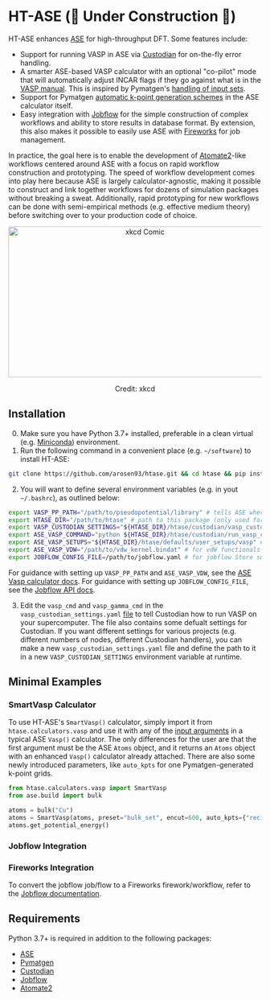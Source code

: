 # HT-ASE (🚧 Under Construction 🚧)
HT-ASE enhances [ASE](https://wiki.fysik.dtu.dk/ase/index.html) for high-throughput DFT. Some features include:
- Support for running VASP in ASE via [Custodian](https://github.com/materialsproject/custodian) for on-the-fly error handling.
- A smarter ASE-based VASP calculator with an optional "co-pilot" mode that will automatically adjust INCAR flags if they go against what is in the [VASP manual](https://www.vasp.at/wiki/index.php/Main_page). This is inspired by Pymatgen's [handling of input sets](https://github.com/materialsproject/pymatgen/blob/master/pymatgen/io/vasp/sets.py).
- Support for Pymatgen [automatic k-point generation schemes](https://www.vasp.at/wiki/index.php/Main_page) in the ASE calculator itself.
- Easy integration with [Jobflow](https://materialsproject.github.io/jobflow/) for the simple construction of complex workflows and ability to store results in database format. By extension, this also makes it possible to easily use ASE with [Fireworks](https://github.com/materialsproject/fireworks) for job management.

In practice, the goal here is to enable the development of [Atomate2](https://github.com/materialsproject/atomate2)-like workflows centered around ASE with a focus on rapid workflow construction and prototyping. The speed of workflow development comes into play here because ASE is largely calculator-agnostic, making it possible to construct and link together workflows for dozens of simulation packages without breaking a sweat. Additionally, rapid prototyping for new workflows can be done with semi-empirical methods (e.g. effective medium theory) before switching over to your production code of choice.
<p align="center">
<img src="https://imgs.xkcd.com/comics/standards_2x.png" alt="xkcd Comic" width="528" height="300">
<p align="center">
Credit: xkcd
</p>

## Installation
0. Make sure you have Python 3.7+ installed, preferable in a clean virtual (e.g. [Miniconda](https://docs.conda.io/en/latest/miniconda.html)) environment.
1. Run the following command in a convenient place (e.g. `~/software`) to install HT-ASE:
```bash
git clone https://github.com/arosen93/htase.git && cd htase && pip install -r requirements.txt && pip install -e .
```
2. You will want to define several environment variables (e.g. in yout `~/.bashrc`), as outlined below:
```bash
export VASP_PP_PATH="/path/to/pseudopotential/library" # tells ASE where the VASP PAW pseudopotentials are
export HTASE_DIR="/path/to/htase" # path to this package (only used for convenience below)
export VASP_CUSTODIAN_SETTINGS="${HTASE_DIR}/htase/custodian/vasp_custodian_settings.yaml" # path to Custodian settings
export ASE_VASP_COMMAND="python ${HTASE_DIR}/htase/custodian/run_vasp_custodian.py" # tells ASE to run Custodian-powered VASP
export ASE_VASP_SETUPS="${HTASE_DIR}/htase/defaults/user_setups/vasp" # to access HT-ASE pseudopotential defaults (optional)
export ASE_VASP_VDW="/path/to/vdw_kernel.bindat" # for vdW functionals (optional)
export JOBFLOW_CONFIG_FILE=/path/to/jobflow.yaml # for jobflow Store support (optional). 
```

For guidance with setting up `VASP_PP_PATH` and `ASE_VASP_VDW`, see the [ASE Vasp calculator docs](https://wiki.fysik.dtu.dk/ase/ase/calculators/vasp.html#pseudopotentials). For guidance with setting up `JOBFLOW_CONFIG_FILE`, see the [Jobflow API docs](https://materialsproject.github.io/jobflow/jobflow.settings.html?highlight=jobflow_config_file#jobflow.settings.JobflowSettings).

3. Edit the `vasp_cmd` and `vasp_gamma_cmd` in the `vasp_custodian_settings.yaml` [file](https://github.com/arosen93/HT-ASE/blob/main/htase/custodian/vasp_custodian_settings.yaml) to tell Custodian how to run VASP on your supercomputer. The file also contains some defualt settings for Custodian. If you want different settings for various projects (e.g. different numbers of nodes, different Custodian handlers), you can make a new `vasp_custodian_settings.yaml` file and define the path to it in a new `VASP_CUSTODIAN_SETTINGS` environment variable at runtime.

## Minimal Examples
### SmartVasp Calculator
To use HT-ASE's `SmartVasp()` calculator, simply import it from `htase.calculators.vasp` and use it with any of the [input arguments](https://wiki.fysik.dtu.dk/ase/ase/calculators/vasp.html) in a typical ASE `Vasp()` calculator. The only differences for the user are that the first argument must be the ASE `Atoms` object, and it returns an `Atoms` object with an enhanced `Vasp()` calculator already attached. There are also some newly introduced parameters, like `auto_kpts` for one Pymatgen-generated k-point grids.

```python
from htase.calculators.vasp import SmartVasp
from ase.build import bulk

atoms = bulk("Cu")
atoms = SmartVasp(atoms, preset="bulk_set", encut=600, auto_kpts={"reciprocal_density":200})
atoms.get_potential_energy()
```

### Jobflow Integration

### Fireworks Integration
To convert the jobflow job/flow to a Fireworks firework/workflow, refer to the [Jobflow documentation](https://materialsproject.github.io/jobflow/jobflow.managers.html#module-jobflow.managers.fireworks).

## Requirements
Python 3.7+ is required in addition to the following packages:
- [ASE](https://gitlab.com/ase/ase)
- [Pymatgen](https://github.com/materialsproject/pymatgen)
- [Custodian](https://github.com/materialsproject/custodian)
- [Jobflow](https://github.com/materialsproject/jobflow)
- [Atomate2](https://github.com/materialsproject/atomate2)
